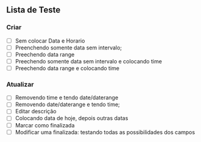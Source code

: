 ## Lista de Teste

### Criar
- [ ] Sem colocar Data  e Horario
- [ ] Preenchendo somente data sem intervalo;
- [ ] Preechendo data range
- [ ] Preechendo somente data sem intervalo e colocando time
- [ ] Preechendo data range e colocando time

### Atualizar
- [ ] Removendo time e tendo date/daterange
- [ ] Removendo date/daterange e tendo time;
- [ ] Editar descrição
- [ ] Colocando data de hoje, depois outras datas
- [ ] Marcar como finalizada
- [ ] Modificar uma finalizada: testando todas as possibilidades dos campos